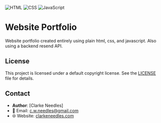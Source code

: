 ![HTML](https://img.shields.io/badge/Language-HTML-orange)
![CSS](https://img.shields.io/badge/Language-CSS-blue)
![JavaScript](https://img.shields.io/badge/Language-JavaScript-yellow)

# **Website Portfolio**

Website portfolio created entirely using plain html, css, and javascript. Also using a backend resend API.

## **License**

This project is licensed under a default copyright license. See the [LICENSE](LICENSE) file for details.

## **Contact**

- **Author**: [Clarke Needles]  
- 📧 Email: [c.w.needles@gmail.com](mailto:c.w.needles@gmail.com)  
- 🌐 Website: [clarkeneedles.com](https://clarkeneedles.com) 



